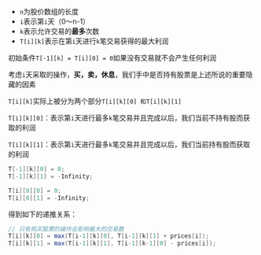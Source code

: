 - `n`为股价数组的长度
- `i`表示第`i`天（0～n-1）
- `k`表示允许交易的**最多**次数
- `T[i][k]`表示在第`i`天进行`k`笔交易获得的最大利润

初始条件`T[-1][k] = T[i][0] = 0`如果没有交易就不会产生任何利润

考虑`i`天采取的操作，**买，卖，休息**，我们手中是否持有股票是上述所说的重要隐藏的因素

`T[i][k]`实际上被分为两个部分`T[i][k][0] 和T[i][k][1]`

`T[i][k][0]`：表示第`i`天进行最多`k`笔交易并且完成以后，我们当前不持有股而获取的利润

`T[i][k][1]`：表示第`i`天进行最多`k`笔交易并且完成以后，我们当前持有股而获取的利润

```java
T[-1][k][0] = 0;
T[-1][k][1] = -Infinity;

T[i][0][0] = 0;
T[i][0][1] = -Infinity;
```

得到如下的递推关系：

```java
// 只有购买股票的操作会影响最大的交易数
T[i][k][0] = max(T[i-1][k][0], T[i-1][k][1] + prices[i]);
T[i][k][1] = max(T[i-1][k][1], T[i-1][k-1][0] - prices[i]);
```

